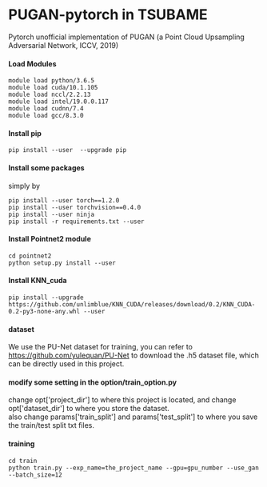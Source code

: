 # PUGAN-pytorch in TSUBAME
Pytorch unofficial implementation of PUGAN (a Point Cloud Upsampling Adversarial Network, ICCV, 2019)
#### Load Modules
```
module load python/3.6.5
module load cuda/10.1.105 
module load nccl/2.2.13
module load intel/19.0.0.117
module load cudnn/7.4
module load gcc/8.3.0
```
#### Install  pip
```
pip install --user  --upgrade pip
```

#### Install some packages
simply by 
```
pip install --user torch==1.2.0
pip install --user torchvision==0.4.0
pip install --user ninja
pip install -r requirements.txt --user
```
#### Install Pointnet2 module
```
cd pointnet2
python setup.py install --user
```
#### Install KNN_cuda
```
pip install --upgrade https://github.com/unlimblue/KNN_CUDA/releases/download/0.2/KNN_CUDA-0.2-py3-none-any.whl --user
```
#### dataset
We use the PU-Net dataset for training, you can refer to https://github.com/yulequan/PU-Net to download the .h5 dataset file, which can be directly used in this project.
#### modify some setting in the option/train_option.py
change opt['project_dir'] to where this project is located, and change opt['dataset_dir'] to where you store the dataset.
<br/>
also change params['train_split'] and params['test_split'] to where you save the train/test split txt files.
#### training
```
cd train
python train.py --exp_name=the_project_name --gpu=gpu_number --use_gan --batch_size=12
```

